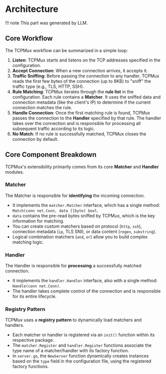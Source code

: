 # Architecture

!!! note
    This part was generated by LLM.

## Core Workflow

The TCPMux workflow can be summarized in a simple loop:

1.  **Listen**: TCPMux starts and listens on the TCP addresses specified in the configuration.
2.  **Accept Connection**: When a new connection arrives, it accepts it.
3.  **Traffic Sniffing**: Before passing the connection to any handler, TCPMux reads the first few bytes of the connection (up to 8KB) to "sniff" the traffic type (e.g., TLS, HTTP, SSH).
4.  **Rule Matching**: TCPMux iterates through the **rule list** in the configuration. Each rule contains a **Matcher**. It uses the sniffed data and connection metadata (like the client's IP) to determine if the current connection matches the rule.
5.  **Handle Connection**: Once the first matching rule is found, TCPMux passes the connection to the **Handler** specified by that rule. The handler takes over the connection and is responsible for processing all subsequent traffic according to its logic.
6.  **No Match**: If no rule is successfully matched, TCPMux closes the connection by default.

## Core Component Breakdown

TCPMux's extensibility primarily comes from its core **Matcher** and **Handler** modules.

### Matcher

The Matcher is responsible for **identifying** the incoming connection.

  - It implements the `matcher.Matcher` interface, which has a single method: `Match(conn net.Conn, data []byte) bool`.
  - `data` contains the pre-read bytes sniffed by TCPMux, which is the key information for matching.
  - You can create custom matchers based on protocol (`http`, `ssh`), connection metadata (`ip`, TLS SNI), or data content (`regex`, `substring`).
  - Logical combination matchers (`and`, `or`) allow you to build complex matching logic.

### Handler

The Handler is responsible for **processing** a successfully matched connection.

  - It implements the `handler.Handler` interface, also with a single method: `Handle(conn net.Conn)`.
  - The handler takes complete control of the connection and is responsible for its entire lifecycle.

### Registry Pattern

TCPMux uses a **registry pattern** to dynamically load matchers and handlers.

  - Each matcher or handler is registered via an `init()` function within its respective package.
  - The `matcher.Register` and `handler.Register` functions associate the type name of a matcher/handler with its factory function.
  - In `server.go`, the `NewServer` function dynamically creates instances based on the `type` field in the configuration file, using the registered factory functions.
